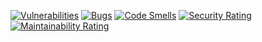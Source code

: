 [![Vulnerabilities](https://sonarcloud.io/api/project_badges/measure?project=MarcinChamera_e-biznes-projekt-server&metric=vulnerabilities)](https://sonarcloud.io/summary/new_code?id=MarcinChamera_e-biznes-projekt-server)
[![Bugs](https://sonarcloud.io/api/project_badges/measure?project=MarcinChamera_e-biznes-projekt-server&metric=bugs)](https://sonarcloud.io/summary/new_code?id=MarcinChamera_e-biznes-projekt-server)
[![Code Smells](https://sonarcloud.io/api/project_badges/measure?project=MarcinChamera_e-biznes-projekt-server&metric=code_smells)](https://sonarcloud.io/summary/new_code?id=MarcinChamera_e-biznes-projekt-server)
[![Security Rating](https://sonarcloud.io/api/project_badges/measure?project=MarcinChamera_e-biznes-projekt-server&metric=security_rating)](https://sonarcloud.io/summary/new_code?id=MarcinChamera_e-biznes-projekt-server)
[![Maintainability Rating](https://sonarcloud.io/api/project_badges/measure?project=MarcinChamera_e-biznes-projekt-server&metric=sqale_rating)](https://sonarcloud.io/summary/new_code?id=MarcinChamera_e-biznes-projekt-server)
